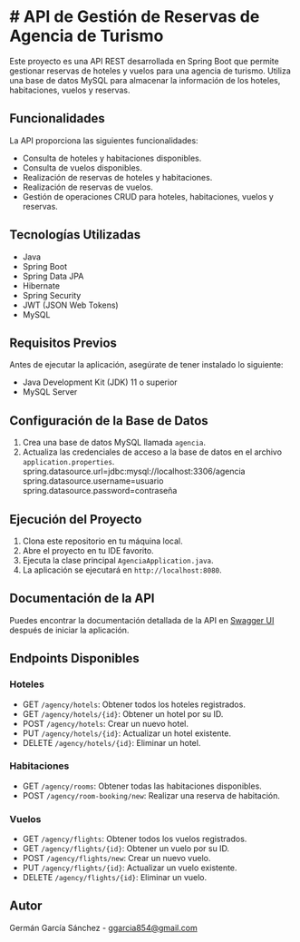 # # API de Gestión de Reservas de Agencia de Turismo

Este proyecto es una API REST desarrollada en Spring Boot que permite gestionar reservas de hoteles y vuelos para una agencia de turismo. Utiliza una base de datos MySQL para almacenar la información de los hoteles, habitaciones, vuelos y reservas.

## Funcionalidades

La API proporciona las siguientes funcionalidades:

- Consulta de hoteles y habitaciones disponibles.
- Consulta de vuelos disponibles.
- Realización de reservas de hoteles y habitaciones.
- Realización de reservas de vuelos.
- Gestión de operaciones CRUD para hoteles, habitaciones, vuelos y reservas.

## Tecnologías Utilizadas

- Java
- Spring Boot
- Spring Data JPA
- Hibernate
- Spring Security
- JWT (JSON Web Tokens)
- MySQL

## Requisitos Previos

Antes de ejecutar la aplicación, asegúrate de tener instalado lo siguiente:

- Java Development Kit (JDK) 11 o superior
- MySQL Server

## Configuración de la Base de Datos

1. Crea una base de datos MySQL llamada `agencia`.
2. Actualiza las credenciales de acceso a la base de datos en el archivo `application.properties`.
  spring.datasource.url=jdbc:mysql://localhost:3306/agencia
  spring.datasource.username=usuario
  spring.datasource.password=contraseña


## Ejecución del Proyecto

1. Clona este repositorio en tu máquina local.
2. Abre el proyecto en tu IDE favorito.
3. Ejecuta la clase principal `AgenciaApplication.java`.
4. La aplicación se ejecutará en `http://localhost:8080`.

## Documentación de la API

Puedes encontrar la documentación detallada de la API en [Swagger UI](http://localhost:8080/swagger-ui.html) después de iniciar la aplicación.

## Endpoints Disponibles

### Hoteles

- GET `/agency/hotels`: Obtener todos los hoteles registrados.
- GET `/agency/hotels/{id}`: Obtener un hotel por su ID.
- POST `/agency/hotels`: Crear un nuevo hotel.
- PUT `/agency/hotels/{id}`: Actualizar un hotel existente.
- DELETE `/agency/hotels/{id}`: Eliminar un hotel.

### Habitaciones

- GET `/agency/rooms`: Obtener todas las habitaciones disponibles.
- POST `/agency/room-booking/new`: Realizar una reserva de habitación.

### Vuelos

- GET `/agency/flights`: Obtener todos los vuelos registrados.
- GET `/agency/flights/{id}`: Obtener un vuelo por su ID.
- POST `/agency/flights/new`: Crear un nuevo vuelo.
- PUT `/agency/flights/{id}`: Actualizar un vuelo existente.
- DELETE `/agency/flights/{id}`: Eliminar un vuelo.



## Autor

Germán García Sánchez - ggarcia854@gmail.com


